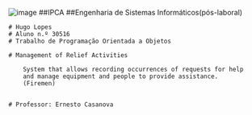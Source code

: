 ![image](https://github.com/user-attachments/assets/e9bac288-2be1-4c96-b12c-1172d24b6450)
##IPCA
##Engenharia de Sistemas Informáticos(pós-laboral)

    # Hugo Lopes
    # Aluno n.º 30516
    # Trabalho de Programação Orientada a Objetos
    
    # Management of Relief Activities 
    
        System that allows recording occurrences of requests for help 
        and manage equipment and people to provide assistance.
        (Firemen)
    
    
    # Professor: Ernesto Casanova

